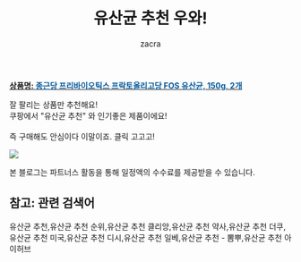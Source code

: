 ﻿---
layout: post
title:  "유산균 추천 우와!"
author: zacra
categories: [ 아이템 ]
tags: [유산균 추천,유산균 추천 순위,유산균 추천 클리앙,유산균 추천 약사,유산균 추천 더쿠,유산균 추천 미국,유산균 추천 디시,유산균 추천 일베,유산균 추천 - 뽐뿌,유산균 추천 아이허브]
image: https://static.coupangcdn.com/image/retail/images/13552524955484-78a3da51-35a1-4319-a4ef-7ddc768540dc.jpg 
description: "쿠팡에서 유산균 추천 관련 상품으로 가장 잘팔리는 제품 중 하나라는 사실!!."
rating: 4.5
---

<a href="https://link.coupang.com/re/AFFSDP?lptag=AF8407795&pageKey=2207617074&itemId=3756924548&vendorItemId=4413411436&traceid=V0-153-58ff067481aa07a1"><b>상품명: <font color='#01579B'>종근당 프리바이오틱스 프락토올리고당 FOS 유산균, 150g, 2개</font></b></a>

잘 팔리는 상품만 추천해요!<br/>
쿠팡에서 "유산균 추천" 와 인기좋은 제품이에요!<br/><br/>
즉 구매해도 안심이다 이말이죠. 클릭 고고고! <br/>



<a href="https://link.coupang.com/re/AFFSDP?lptag=AF8407795&pageKey=2207617074&itemId=3756924548&vendorItemId=4413411436&traceid=V0-153-58ff067481aa07a1"><img src="https://thumbnail6.coupangcdn.com/thumbnails/remote/q89/image/retail/images/13559462807179-b78e08cc-ce84-4000-bb4b-64f9b9a75b1a.jpg"></a> 

본 블로그는 파트너스 활동을 통해 일정액의 수수료를 제공받을 수 있습니다.

## 참고: 관련 검색어    
유산균 추천,유산균 추천 순위,유산균 추천 클리앙,유산균 추천 약사,유산균 추천 더쿠,유산균 추천 미국,유산균 추천 디시,유산균 추천 일베,유산균 추천 - 뽐뿌,유산균 추천 아이허브
